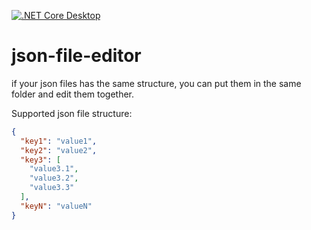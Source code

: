 [![.NET Core Desktop](https://github.com/fz0000/json-file-editor/actions/workflows/dotnet-desktop.yml/badge.svg?branch=main)](https://github.com/fz0000/json-file-editor/actions/workflows/dotnet-desktop.yml)

# json-file-editor

if your json files has the same structure, you can put them in the same folder and edit them together.

Supported json file structure:

```json
{
  "key1": "value1",
  "key2": "value2",
  "key3": [
    "value3.1",
    "value3.2",
    "value3.3"
  ],
  "keyN": "valueN"
}
```

